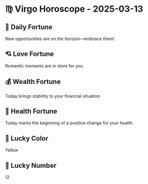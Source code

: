 # ♍ Virgo Horoscope - 2025-03-13

## 🎯 Daily Fortune

New opportunities are on the horizon—embrace them!

## 💘 Love Fortune

Romantic moments are in store for you.

## 💰 Wealth Fortune

Today brings stability to your financial situation.

## 🌱 Health Fortune

Today marks the beginning of a positive change for your health.

## 🎨 Lucky Color

Yellow

## 🔢 Lucky Number

12
